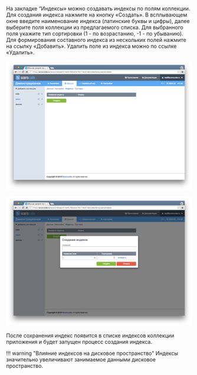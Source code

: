 На закладке “Индексы» можно создавать индексы по полям коллекции. Для создания индекса нажмите на кнопку «Создать». В всплывающем окне введите наименование индекса (латинские буквы и цифры), далее выберите поля коллекции из предлагаемого списка. Для выбранного поля укажите тип сортировки (1 - по возрастанию, -1 - по убыванию). Для формирования составного индекса из нескольких полей нажмите на ссылку «Добавить». Удалить поле из индекса можно по ссылке «Удалить».

![Индексы](../img/dataindexes.png)


![Индексы](../img/datacreateindex.png)


После сохранения индекс появится в списке индексов коллекции приложения и будет запущен процесс создания индекса.

!!! warning "Влияние индексов на дисковое пространство"
    Индексы значительно увеличивают занимаемое данными дисковое пространство.